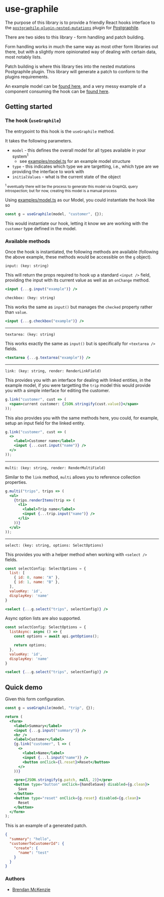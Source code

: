 # use-graphile

The purpose of this library is to provide a friendly React hooks interface to the [`postgraphile-plugin-nested-mutations`](https://github.com/mlipscombe/postgraphile-plugin-nested-mutations) plugin for [Postgraphile](http://postgraphile.com/).

There are two sides to this library - form handling and patch building.

Form handling works in much the same way as most other form libraries out there, but with a slightly more opinionated way of dealing with certain data, most notably lists.

Patch building is where this library ties into the nested mutations Postgraphile plugin. This library will generate a patch to conform to the plugins requirements.

An example model can be [found here](examples/model.ts), and a very messy example of a component consuming the hook can be [found here](examples/App.tsx).

## Getting started

### The hook (`useGraphile`)

The entrypoint to this hook is the `useGraphile` method.

It takes the following parameters.

- `model` - this defines the overall model for all types available in your system<sup>1</sup>
  - see [examples/model.ts](examples/model.ts) for an example model structure
- `type` - this indicates which type we are targetting, i.e., which type are we providing the interface to work with
- `initialValues` - what is the current state of the object

<small><sup>1</sup> eventually there will be the process to generate this model via GraphQL query introspection; but for now, creating this model is a manual process</small>

Using [examples/model.ts](examples/model.ts) as our Model, you could instantiate the hook like so

```ts
const g = useGraphile(model, "customer", {});
```

This would instantiate our hook, letting it know we are working with the `customer` type defined in the model.

### Available methods

Once the hook is instantiated, the following methods are available (following the above example, these methods would be accessible on the `g` object).

`input: (key: string)`

This will return the props required to hook up a standard `<input />` field, providing the input with its current value as well as an `onChange` method.

```jsx
<input {...g.input("example")} />
```

`checkbox: (key: string)`

This works the same as `input()` but manages the `checked` property rather than `value`.

```jsx
<input {...g.checkbox("example")} />
```

---

`textarea: (key: string)`

This works exactly the same as `input()` but is specifically for `<textarea />` fields.

```jsx
<textarea {...g.textarea("example")} />
```

---

`link: (key: string, render: RenderLinkField)`

This provides you with an interface for dealing with linked entities, in the example model, if you were targetting the `trip` model this would provide you with a simple interface for editing the customer.

```jsx
g.link("customer", cust => (
  <span>current customer: {JSON.stringify(cust.value)}</span>
));
```

This also provides you with the same methods here, you could, for example, setup an input field for the linked entity.

```jsx
g.link("customer", cust => (
  <>
    <label>Customer name</label>
    <input {...cust.input("name")} />
  </>
));
```

---

`multi: (key: string, render: RenderMultiField)`

Similar to the `link` method, `multi` allows you to reference collection properties.

```jsx
g.multi("trips", trips => (
  <ul>
    {trips.renderItems(trip => (
      <li>
        <label>Trip name</label>
        <input {...trip.input("name")} />
      </li>
    ))}
  </ul>
));
```

---

`select: (key: string, options: SelectOptions)`

This provides you with a helper method when working with `<select />` fields.

```jsx
const selectConfig: SelectOptions = {
  list: [
    { id: 0, name: "A" },
    { id: 1, name: "B" },
  ],
  valueKey: 'id',
  displayKey: 'name'
}

<select {...g.select("trips", selectConfig)} />
```

Async option lists are also supported.

```jsx
const selectConfig: SelectOptions = {
  listAsync: async () => {
    const options = await api.getOptions();

    return options;
  },
  valueKey: 'id',
  displayKey: 'name'
}

<select {...g.select("trips", selectConfig)} />
```

## Quick demo

Given this form configuration.

```jsx
const g = useGraphile(model, "trip", {});

return (
  <form>
    <label>Summary</label>
    <input {...g.input("summary")} />
    <hr />
    <label>Customer</label>
    {g.link("customer", l => (
      <>
        <label>Name</label>
        <input {...l.input("name")} />
        <button onClick={l.reset}>Reset</button>
      </>
    ))}

    <pre>{JSON.stringify(g.patch, null, 2)}</pre>
    <button type="button" onClick={handleSave} disabled={g.clean}>
      Save
    </button>
    <button type="reset" onClick={g.reset} disabled={g.clean}>
      Reset
    </button>
  </form>
);
```

This is an example of a generated patch.

```json
{
  "summary": "hello",
  "customerToCustomerId": {
    "create": {
      "name": "test"
    }
  }
}
```

### Authors

- [Brendan McKenzie](https://www.brendanmckenzie.com/)
